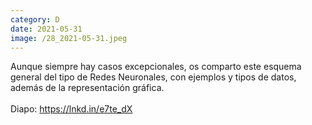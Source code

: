 ```yaml
--- 
category: D 
date: 2021-05-31 
image: /28_2021-05-31.jpeg 
--- 
```


Aunque siempre hay casos excepcionales, os comparto este esquema general del tipo de Redes Neuronales, con ejemplos y tipos de datos, además de la representación gráfica. <br><br>Diapo: https://lnkd.in/e7te_dX
